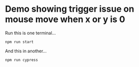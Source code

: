 # Demo showing trigger issue on mouse move when x or y is 0

Run this is one terminal...

`npm run start`

And this in another...

`npm run cypress`